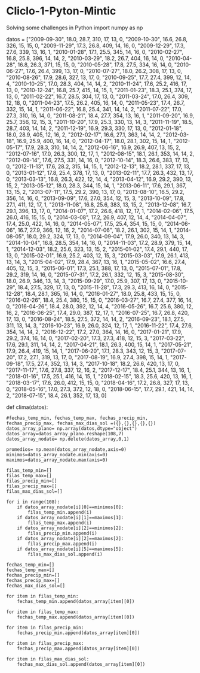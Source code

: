 # Cliclo-1-Pyton-Mintic
Solving some challenges in Python
import numpy as np

datos = ["2009-09-30", 18.0, 28.7, 310, 17, 13, 0, "2009-10-30", 16.6, 26.8, 326, 15, 15, 0, "2009-11-29", 17.3, 26.8, 409, 14, 16, 0, "2009-12-29", 17.3, 27.6, 339, 13, 16, 1, "2010-01-28", 17.1, 25.5, 345, 14, 16, 0, "2010-02-27", 16.8, 25.8, 396, 14, 14, 2, "2010-03-29", 18.2, 26.7, 404, 16, 14, 0, "2010-04-28", 16.8, 26.3, 371, 15, 15, 0, "2010-05-28", 17.8, 27.5, 334, 16, 14, 0, "2010-06-27", 17.6, 26.4, 399, 13, 17, 0, "2010-07-27", 18.0, 26.2, 308, 17, 13, 0, "2010-08-26", 17.9, 28.6, 327, 13, 17, 0, "2010-09-25", 17.7, 27.4, 399, 12, 14, 4, "2010-10-25", 17.0, 28.3, 404, 14, 14, 2, "2010-11-24", 17.6, 25.2, 416, 17, 13, 0, "2010-12-24", 16.8, 25.7, 415, 14, 15, 1, "2011-01-23", 18.3, 25.1, 374, 17, 13, 0, "2011-02-22", 16.7, 28.5, 304, 17, 13, 0, "2011-03-24", 17.0, 26.4, 309, 12, 18, 0, "2011-04-23", 17.5, 26.2, 405, 16, 14, 0, "2011-05-23", 17.4, 26.7, 332, 15, 14, 1, "2011-06-22", 16.8, 25.4, 341, 14, 14, 2, "2011-07-22", 17.0, 27.3, 310, 16, 14, 0, "2011-08-21", 18.4, 27.7, 354, 13, 16, 1, "2011-09-20", 16.9, 25.7, 356, 12, 15, 3, "2011-10-20", 17.9, 25.3, 330, 13, 14, 3, "2011-11-19", 18.5, 28.7, 403, 14, 14, 2, "2011-12-19", 16.9, 29.3, 330, 17, 13, 0, "2012-01-18", 18.0, 28.9, 405, 12, 16, 2, "2012-02-17", 16.6, 27.1, 363, 14, 14, 2, "2012-03-18", 16.9, 25.9, 400, 16, 14, 0, "2012-04-17", 18.0, 28.1, 302, 15, 14, 1, "2012-05-17", 17.9, 28.3, 310, 14, 14, 2, "2012-06-16", 16.9, 26.9, 407, 13, 15, 2, "2012-07-16", 17.0, 26.3, 300, 12, 17, 1, "2012-08-15", 18.1, 26.1, 353, 14, 14, 2, "2012-09-14", 17.6, 27.5, 331, 14, 16, 0, "2012-10-14", 18.3, 26.6, 383, 17, 13, 0, "2012-11-13", 17.6, 28.2, 315, 14, 15, 1, "2012-12-13", 18.2, 28.1, 337, 17, 13, 0, "2013-01-12", 17.8, 25.4, 378, 17, 13, 0, "2013-02-11", 17.7, 26.3, 432, 13, 17, 0, "2013-03-13", 16.8, 26.3, 422, 12, 14, 4, "2013-04-12", 16.9, 29.2, 390, 13, 15, 2, "2013-05-12", 18.0, 28.3, 344, 15, 14, 1, "2013-06-11", 17.6, 29.1, 367, 13, 15, 2, "2013-07-11", 17.5, 29.2, 390, 13, 17, 0, "2013-08-10", 16.5, 29.2, 356, 14, 16, 0, "2013-09-09", 17.6, 27.0, 354, 12, 15, 3, "2013-10-09", 17.8, 27.1, 411, 12, 17, 1, "2013-11-08", 16.8, 25.6, 383, 13, 15, 2, "2013-12-08", 16.7, 29.1, 396, 13, 17, 0, "2014-01-07", 17.2, 26.6, 418, 12, 17, 1, "2014-02-06", 17.5, 26.0, 416, 15, 15, 0, "2014-03-08", 17.2, 26.9, 407, 12, 14, 4, "2014-04-07", 17.4, 25.0, 422, 14, 16, 0, "2014-05-07", 17.5, 25.4, 354, 15, 15, 0, "2014-06-06", 16.7, 27.9, 366, 12, 16, 2, "2014-07-06", 18.2, 26.1, 302, 15, 14, 1, "2014-08-05", 18.0, 29.2, 324, 17, 13, 0, "2014-09-04", 17.9, 26.0, 340, 13, 14, 3, "2014-10-04", 16.8, 28.5, 354, 14, 16, 0, "2014-11-03", 17.2, 28.9, 379, 15, 14, 1, "2014-12-03", 18.2, 25.6, 323, 13, 15, 2, "2015-01-02", 17.4, 29.1, 440, 17, 13, 0, "2015-02-01", 16.9, 25.2, 403, 12, 15, 3, "2015-03-03", 17.9, 26.1, 413, 13, 14, 3, "2015-04-02", 17.9, 28.4, 367, 13, 16, 1, "2015-05-02", 16.6, 27.4, 405, 12, 15, 3, "2015-06-01", 17.3, 25.1, 388, 17, 13, 0, "2015-07-01", 17.8, 29.2, 319, 14, 16, 0, "2015-07-31", 17.2, 26.1, 332, 12, 15, 3, "2015-08-30", 18.0, 26.9, 346, 13, 14, 3, "2015-09-29", 17.0, 25.9, 307, 17, 13, 0, "2015-10-29", 18.4, 27.5, 329, 17, 13, 0, "2015-11-28", 17.3, 29.3, 413, 16, 14, 0, "2015-12-28", 18.4, 28.1, 365, 16, 14, 0, "2016-01-27", 18.0, 25.8, 433, 15, 15, 0, "2016-02-26", 18.4, 25.4, 380, 15, 15, 0, "2016-03-27", 16.7, 27.4, 377, 16, 14, 0, "2016-04-26", 18.4, 28.0, 392, 12, 14, 4, "2016-05-26", 16.7, 25.6, 380, 12, 16, 2, "2016-06-25", 17.4, 29.0, 387, 12, 17, 1, "2016-07-25", 16.7, 26.8, 420, 17, 13, 0, "2016-08-24", 18.5, 27.5, 372, 14, 14, 2, "2016-09-23", 18.1, 27.5, 311, 13, 14, 3, "2016-10-23", 16.9, 26.0, 324, 12, 17, 1, "2016-11-22", 17.4, 27.6, 354, 14, 14, 2, "2016-12-22", 17.2, 27.0, 364, 14, 16, 0, "2017-01-21", 17.9, 29.2, 374, 16, 14, 0, "2017-02-20", 17.3, 27.3, 418, 12, 15, 3, "2017-03-22", 17.6, 29.1, 311, 14, 14, 2, "2017-04-21", 18.1, 26.3, 400, 15, 14, 1, "2017-05-21", 17.9, 26.4, 419, 15, 14, 1, "2017-06-20", 17.1, 28.3, 343, 12, 15, 3, "2017-07-20", 17.2, 27.1, 319, 13, 17, 0, "2017-08-19", 16.9, 27.4, 398, 15, 14, 1, "2017-09-18", 17.5, 27.4, 352, 13, 14, 3, "2017-10-18", 18.2, 26.6, 420, 13, 17, 0, "2017-11-17", 17.6, 27.8, 337, 12, 16, 2, "2017-12-17", 18.4, 25.1, 344, 13, 16, 1, "2018-01-16", 17.5, 25.1, 416, 14, 15, 1, "2018-02-15", 18.3, 25.6, 420, 13, 16, 1, "2018-03-17", 17.6, 26.0, 412, 15, 15, 0, "2018-04-16", 17.2, 26.8, 327, 17, 13, 0, "2018-05-16", 17.0, 27.3, 372, 12, 18, 0, "2018-06-15", 17.7, 29.1, 421, 14, 14, 2, "2018-07-15", 18.4, 26.1, 352, 17, 13, 0]

def clima(datos):

    #fechas_temp_min, fechas_temp_max, fechas_precip_min, fechas_precip_max, fechas_max_dias_sol =({},{},{},{},{})
    datos_array_plano= np.array(datos,dtype="object")
    datos_array=datos_array_plano.reshape(108,7)
    datos_array_nodate= np.delete(datos_array,0,1)

    promedios= np.mean(datos_array_nodate,axis=0)
    minimos=datos_array_nodate.min(axis=0)
    maximos=datos_array_nodate.max(axis=0)

    filas_temp_min=[]
    filas_temp_max=[]
    filas_precip_min=[]
    filas_precip_max=[]
    filas_max_dias_sol=[]

    for i in range(108):
        if datos_array_nodate[i][0]==minimos[0]:
            filas_temp_min.append(i)
        if datos_array_nodate[i][1]==maximos[1]:
            filas_temp_max.append(i)  
        if datos_array_nodate[i][2]==minimos[2]:
            filas_precip_min.append(i)  
        if datos_array_nodate[i][2]==maximos[2]:
            filas_precip_max.append(i)
        if datos_array_nodate[i][5]==maximos[5]:
            filas_max_dias_sol.append(i)

    fechas_temp_min=[]
    fechas_temp_max=[]
    fechas_precip_min=[]
    fechas_precip_max=[]
    fechas_max_dias_sol=[]

    for item in filas_temp_min:
        fechas_temp_min.append(datos_array[item][0])
   
    for item in filas_temp_max:
        fechas_temp_max.append(datos_array[item][0])  
   
    for item in filas_precip_min:
        fechas_precip_min.append(datos_array[item][0])  
   
    for item in filas_precip_max:
        fechas_precip_max.append(datos_array[item][0]) 
   
    for item in filas_max_dias_sol:
        fechas_max_dias_sol.append(datos_array[item][0])
